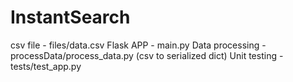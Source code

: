 # InstantSearch

csv file - files/data.csv
Flask APP - main.py
Data processing - processData/process_data.py (csv to serialized dict)
Unit testing - tests/test_app.py
